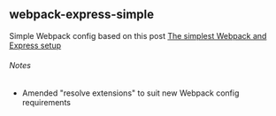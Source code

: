 ## webpack-express-simple

Simple Webpack config based on this post [The simplest Webpack and Express setup](https://alejandronapoles.com/2016/03/12/the-simplest-webpack-and-express-setup/)

###### Notes
- Amended "resolve extensions" to suit new Webpack config requirements